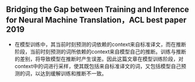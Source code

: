 ## Bridging the Gap between Training and Inference for Neural Machine Translation，ACL best paper 2019

* 在模型训练中，其当前时刻预测的词依赖的context来自标准译文，而在推断阶段，当前时刻预测的词所依赖的context来自模型自己的推断。训练与推断的差别，将导致模型在推断时产生误差。因此这篇文章在模型训练阶段，对context中的词进行采样，使其既包括来自标准译文的词，又包括模型自己预测的词，以达到缓解训练和推断不一致。

